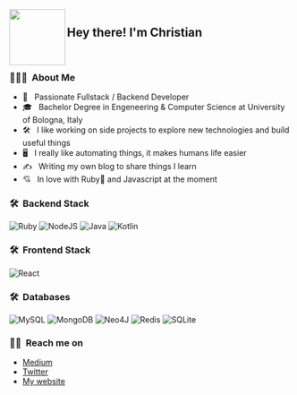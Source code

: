 <img align="left" width="100" height="100" src="https://github.com/a-chris/achris.me/blob/main/public/resources/avatar.webp">

<h2> Hey there! I'm Christian</h2>
<br/>
<h3> 👨🏻‍💻 &nbsp;About Me </h3>

- 🤔 &nbsp; Passionate Fullstack / Backend Developer
- 🎓 &nbsp; Bachelor Degree in Engeneering & Computer Science at University of Bologna, Italy
- 🛠 &nbsp; I like working on side projects to explore new technologies and build useful things
- 🖥 &nbsp; I really like automating things, it makes humans life easier
- ✍️ &nbsp; Writing my own blog to share things I learn
- 💘 &nbsp; In love with Ruby💎 and Javascript at the moment

<h3> 🛠 &nbsp;Backend Stack</h3>

![Ruby](https://img.shields.io/badge/Ruby-CC342D?style=for-the-badge&logo=ruby&logoColor=white)
![NodeJS](https://img.shields.io/badge/Node.js-43853D?style=for-the-badge&logo=node.js&logoColor=white)
![Java](https://img.shields.io/badge/Java-ED8B00?style=for-the-badge&logo=java&logoColor=white)
![Kotlin](https://img.shields.io/badge/Kotlin-0095D5?&style=for-the-badge&logo=kotlin&logoColor=white)

<h3> 🛠 &nbsp;Frontend Stack</h3>

![React](https://img.shields.io/badge/React-20232A?style=for-the-badge&logo=react&logoColor=61DAFB)

<h3> 🛠 &nbsp;Databases</h3>

![MySQL](https://img.shields.io/badge/MySQL-00000F?style=for-the-badge&logo=mysql&logoColor=white)
![MongoDB](https://img.shields.io/badge/MongoDB-4EA94B?style=for-the-badge&logo=mongodb&logoColor=white)
![Neo4J](https://img.shields.io/badge/Neo4j-008CC1?style=for-the-badge&logo=neo4j&logoColor=white)
![Redis](https://img.shields.io/badge/redis-%23DD0031.svg?style=for-the-badge&logo=redis&logoColor=white)
![SQLite](https://img.shields.io/badge/sqlite-%2307405e.svg?style=for-the-badge&logo=sqlite&logoColor=white)
  
 <h3> 🤝🏻 &nbsp;Reach me on</h3>
 
 - [Medium](https://medium.com/@a.christian.toscano)
 - [Twitter](https://twitter.com/a_chris15)
 - [My website](https://achris.me)
